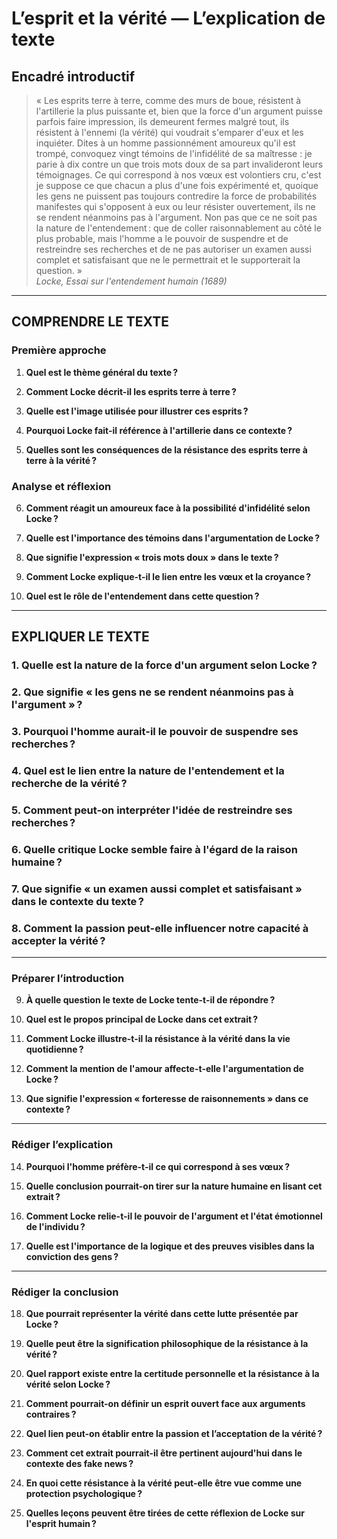# L’esprit et la vérité — L’explication de texte

## Encadré introductif
> « Les esprits terre à terre, comme des murs de boue, résistent à l'artillerie la plus puissante et, bien que la force d'un argument puisse parfois faire impression, ils demeurent fermes malgré tout, ils résistent à l'ennemi (la vérité) qui voudrait s'emparer d'eux et les inquiéter. Dites à un homme passionnément amoureux qu'il est trompé, convoquez vingt témoins de l'infidélité de sa maîtresse : je parie à dix contre un que trois mots doux de sa part invalideront leurs témoignages. Ce qui correspond à nos vœux est volontiers cru, c'est je suppose ce que chacun a plus d'une fois expérimenté et, quoique les gens ne puissent pas toujours contredire la force de probabilités manifestes qui s'opposent à eux ou leur résister ouvertement, ils ne se rendent néanmoins pas à l'argument. Non pas que ce ne soit pas la nature de l'entendement : que de coller raisonnablement au côté le plus probable, mais l'homme a le pouvoir de suspendre et de restreindre ses recherches et de ne pas autoriser un examen aussi complet et satisfaisant que ne le permettrait et le supporterait la question. »  
> *Locke, Essai sur l'entendement humain (1689)*

---

## COMPRENDRE LE TEXTE

### Première approche

1. **Quel est le thème général du texte ?**  
   
2. **Comment Locke décrit-il les esprits terre à terre ?**  
   
3. **Quelle est l'image utilisée pour illustrer ces esprits ?**  
   
4. **Pourquoi Locke fait-il référence à l'artillerie dans ce contexte ?**  
   
5. **Quelles sont les conséquences de la résistance des esprits terre à terre à la vérité ?**  
  
### Analyse et réflexion

6. **Comment réagit un amoureux face à la possibilité d'infidélité selon Locke ?**  
  
7. **Quelle est l'importance des témoins dans l'argumentation de Locke ?**  
   
8. **Que signifie l'expression « trois mots doux » dans le texte ?**  
   
9. **Comment Locke explique-t-il le lien entre les vœux et la croyance ?**  
   
10. **Quel est le rôle de l'entendement dans cette question ?**  

---

## EXPLIQUER LE TEXTE

### 1. Quelle est la nature de la force d'un argument selon Locke ?  

### 2. Que signifie « les gens ne se rendent néanmoins pas à l'argument » ?  

### 3. Pourquoi l'homme aurait-il le pouvoir de suspendre ses recherches ?  

### 4. Quel est le lien entre la nature de l'entendement et la recherche de la vérité ?  

### 5. Comment peut-on interpréter l'idée de restreindre ses recherches ?  

### 6. Quelle critique Locke semble faire à l'égard de la raison humaine ?  

### 7. Que signifie « un examen aussi complet et satisfaisant » dans le contexte du texte ?  

### 8. Comment la passion peut-elle influencer notre capacité à accepter la vérité ?  

---

### Préparer l’introduction

9. **À quelle question le texte de Locke tente-t-il de répondre ?**  

10. **Quel est le propos principal de Locke dans cet extrait ?**  

11. **Comment Locke illustre-t-il la résistance à la vérité dans la vie quotidienne ?**  

12. **Comment la mention de l'amour affecte-t-elle l'argumentation de Locke ?**  

13. **Que signifie l'expression « forteresse de raisonnements » dans ce contexte ?**  

---

### Rédiger l’explication

14. **Pourquoi l'homme préfère-t-il ce qui correspond à ses vœux ?**  

15. **Quelle conclusion pourrait-on tirer sur la nature humaine en lisant cet extrait ?**  

16. **Comment Locke relie-t-il le pouvoir de l'argument et l'état émotionnel de l'individu ?**  

17. **Quelle est l'importance de la logique et des preuves visibles dans la conviction des gens ?**  

---

### Rédiger la conclusion

18. **Que pourrait représenter la vérité dans cette lutte présentée par Locke ?**  
  
19. **Quelle peut être la signification philosophique de la résistance à la vérité ?**  

20. **Quel rapport existe entre la certitude personnelle et la résistance à la vérité selon Locke ?**  

21. **Comment pourrait-on définir un esprit ouvert face aux arguments contraires ?**  

22. **Quel lien peut-on établir entre la passion et l’acceptation de la vérité ?**  

23. **Comment cet extrait pourrait-il être pertinent aujourd'hui dans le contexte des fake news ?**  

24. **En quoi cette résistance à la vérité peut-elle être vue comme une protection psychologique ?**  

25. **Quelles leçons peuvent être tirées de cette réflexion de Locke sur l'esprit humain ?**  